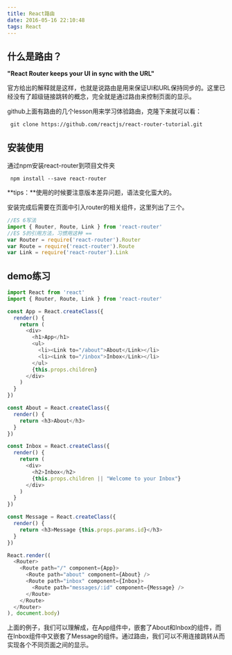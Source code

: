 ```yaml
---
title: React路由
date: 2016-05-16 22:10:48
tags: React
---
```

## 什么是路由？
**"React Router keeps your UI in sync with the URL"**

官方给出的解释就是这样，也就是说路由是用来保证UI和URL保持同步的。这里已经没有了超级链接跳转的概念，完全就是通过路由来控制页面的显示。

github上面有路由的几个lesson用来学习体验路由，克隆下来就可以看：

```
 git clone https://github.com/reactjs/react-router-tutorial.git
```

## 安装使用
通过npm安装react-router到项目文件夹

```
 npm install --save react-router
```

**tips：**使用的时候要注意版本差异问题，语法变化蛮大的。

安装完成后需要在页面中引入router的相关组件，这里列出了三个。

<!-- more -->

```js
//ES 6写法
import { Router, Route, Link } from 'react-router'
//ES 5的引用方法，习惯用这种 ==
var Router = require('react-router').Router
var Route = require('react-router').Route
var Link = require('react-router').Link
```

## demo练习

```js
import React from 'react'
import { Router, Route, Link } from 'react-router'

const App = React.createClass({
  render() {
    return (
      <div>
        <h1>App</h1>
        <ul>
          <li><Link to="/about">About</Link></li>
          <li><Link to="/inbox">Inbox</Link></li>
        </ul>
        {this.props.children}
      </div>
    )
  }
})

const About = React.createClass({
  render() {
    return <h3>About</h3>
  }
})

const Inbox = React.createClass({
  render() {
    return (
      <div>
        <h2>Inbox</h2>
        {this.props.children || "Welcome to your Inbox"}
      </div>
    )
  }
})

const Message = React.createClass({
  render() {
    return <h3>Message {this.props.params.id}</h3>
  }
})

React.render((
  <Router>
    <Route path="/" component={App}>
      <Route path="about" component={About} />
      <Route path="inbox" component={Inbox}>
        <Route path="messages/:id" component={Message} />
      </Route>
    </Route>
  </Router>
), document.body)
```

上面的例子，我们可以理解成，在App组件中，嵌套了About和Inbox的组件，而在Inbox组件中又嵌套了Message的组件。通过路由，我们可以不用连接跳转从而实现各个不同页面之间的显示。